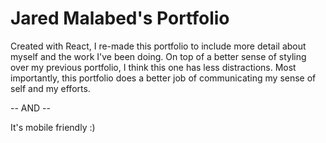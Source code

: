 # Jared Malabed's Portfolio

Created with React, I re-made this portfolio to include more detail about myself and the work I've been doing. On top of a better sense of styling over my previous portfolio, I think this one has less distractions. Most importantly, this portfolio does a better job of communicating my sense of self and my efforts.

-- AND --

It's mobile friendly :)
